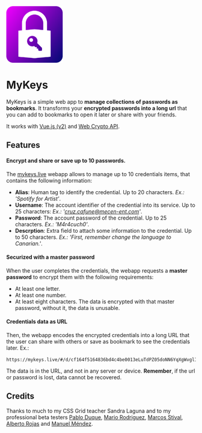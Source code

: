 <img src="https://raw.githubusercontent.com/lucasmenendez/mykeys/main/public/images/icon.svg" width="150">

# MyKeys

MyKeys is a simple web app to **manage collections of passwords as bookmarks**. It transforms your **encrypted passwords into a long url** that you can add to bookmarks to open it later or share with your friends.

It works with [Vue.js (v2)](https://vuejs.org/) and [Web Crypto API](https://developer.mozilla.org/en-US/docs/Web/API/Web_Crypto_API).

## Features

#### Encrypt and share or save up to 10 passwords.

The [mykeys.live](https://mykeys.live/) webapp allows to manage up to 10 credentials items, that contains the following information:
 - **Alias**: Human tag to identify the credential. Up to 20 characters. *Ex.: 'Spotify for Artist'*.
 - **Username**: The account identifier of the credential into its service. Up to 25 characters: *Ex.: 'cruz.cafune@mecen-ent.com'*.
 - **Password**: The account password of the credential. Up to 25 characters. *Ex.: 'M4r4cuch0'*.
 - **Descrption**: Extra field to attach some information to the credential. Up to 50 characters. *Ex.: 'First, remember change the language to Canarian.'*. 

#### Securized with a master password
When the user completes the credentials, the webapp requests a **master password** to encrypt them with the following requirements:
 - At least one letter.
 - At least one number.
 - At least eight characters.
The data is encrypted with that master password, without it, the data is unusable.

#### Credentials data as URL
Then, the webapp encodes the encrypted credentials into a long URL that the user can share with others or save as bookmark to see the credentials later. Ex.:
```
https://mykeys.live/#/d/cf164f5164836bd4c4be0013eLuTdPZ05doNN6YqXgWvglI2bRDcuB3SDVwC2Iz7sW1O6WhQSK9cqIWSwHSkE3UQoTrBL10oWnWVUsO4VLJwyTSJjiw8AT1nsZ8V6abKVcVMi23YDYMx5OdVC0MBUmJ1xI9d1PLfJ6Jq72BezQSkA+UJQrqdetw105Xlj+ZM4bOblSULB%2FSVGoomgRluYQsKBCReqoLDnWgFdX8%2F3tHSEeOYjvmdKGh%2FaOkKH4N7r9gY%2FdCY30XR+GRo83652bfGSTSslROcZ4RUX2VhrrPvuMtcbQFZQ+xf9zuqzQ5ZmIyyWhWpHx6ULG9HwX9n8vFgiS+FDMaOOCCG7e03I4w1FfyZaU1Yhjj3I6y6lbYYf5ger%2FWQzWjVpwyZcGOZKiNs68DKwGNnVAV459rB6C5PhDO9W1W+97X5Ea9vbvKILGyLUXpl289YbZ821ZRWGhNqGTPWlcUdaiViZ%2FfchDuEvWKWvhsSfISbgVHGPTEu+hg5kREBAOWDen5lbHivfV%2FoL9+ZqfjrLYEHjx%2FV38bLc1hPtsenHS9%2Fg6GTuBIArDie8iW7B17Ng9F0CoR1lOp1hobT6GobDh5bITw5ldWC%2FRnPZrNVHSiT1KS8zmbyvxTW8fHSwrpzDcW1MJZl+oes9NfuynO4nBIBDePmzw%2FTfk%2FlVrUEq2FHuLIMGb82ldTtlCfMfYsGhpNQiwNdPvbrQi82VE9w4oc+v0oe8F69gphoU2tCuo5T9VVNN9TrUuY+5uDKT7MSvSQQx4chQyvzfCrIKGF%2FNuFjc2hcFgcyE0rQ1vaqvCyKVJhZ9kVR1a2a+RAyaRy8yvRrsd88TMSAb76IKoCYuBYfdNKFErQb0WjhY3JiNT2VqyZh8fBvfZnEItPwG4r5bbdEPyliGkT7DxhnDfR%2FVB%2Ff7NCW0nubQpH7kZdDuvT08JHZOH%2FAhQwIvlBmTnFEHTGsowuL6KUIcKtWx19INBIdWYEULwbh95m9HIM8w6KssAjFbC9k4KeDkazZI5E8yWIEJhqo7S4kG1EjVkfslj904MF8v2L9RL9Mm26Ez2CR5mRgTOmwwF8MVP0J+WNp%2FCIUIXGqy+ck8XKEGWqRPtNutvPLxmKx%2FHGTON8zXaZdO%2Ff6hlKuIUEyRlEWVJVCKRJD4lf7PQAN%2FzKBGsR%2FOCG44ICSISbVCRg+wz6Bn8sX7rg6HLTaJ5AFqTTe11v1E9AJGDVA7whaz5uMKh4mF9BB3eSAC1pSe2t6biLXk9uMnp7BWJClR5tqmhWImlc49sFala8OP6Dj1BfEMol8KaAu2WcJAW15P%2F2Z7yNeH17XDH8fTO+a%2Fmd2ux4zK5ZoC68IoPihNpFYeQjblREY0ZXdwkwRr5ZqrjYBG57opT7Y5nttIE9mSgm%2FsNlMF%2FZ35ObxB4ZhFsqnQELC2ReRHCDMsyxij5XrhcilaVT4MNFNooyaFopOjnP5MHlVa1Mw%2FgNRscIWG3He1spf1AFYrFbkgWm4Rogc28nd146zjb8hOZCIQT3F5nYquLoulcn+jW4DQrO%2FlRRbQ9F0F2R0fWv4x9xwf4ytzCD74rFUuEkw6vhRYsaO53kHQZP9ElxDrXor6hAPYtCWpPrYpEKjUXJm57eVVqeWjfWO4VHFB8WpwYF%2Fv7FuGD0ffcMDYees%2FkFIFA+UETen%2FW%2FczLEBK5TjqVevN8NxUUYCF4jljjuUoX8el9CX1amQztTDPLj0u52DERdfkIcaunQTOGz2Tnr944Lwkt+t8YE1uxUk0KOKS9RIPdjbiX+lnU1WA%2FHE5bBh8A6OXxij%2FlY%2FMK5%2FiE5JaNPtcQ==
```
The data is in the URL, and not in any server or device. **Remember**, if the url or password is lost, data cannot be recovered.

## Credits

Thanks to much to my CSS Grid teacher Sandra Laguna and to my professional beta testers [Pablo Duque](https://github.com/pabloduque0), [Mario Rodriguez](https://github.com/mapno), [Marcos Stival](https://github.com/mrksph), [Alberto Rojas]() and [Manuel Méndez](https://www.linkedin.com/in/manuel-m%C3%A9ndez-garc%C3%ADa-0ba16316a/).